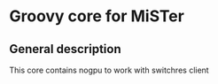 # Groovy core for MiSTer

## General description
This core contains nogpu to work with switchres client


